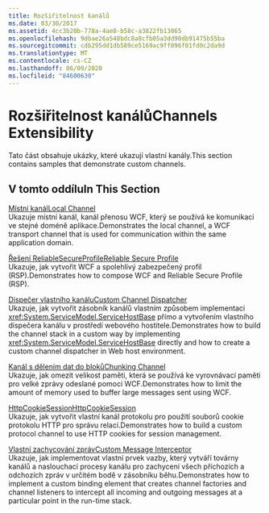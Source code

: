 ```yaml
---
title: Rozšiřitelnost kanálů
ms.date: 03/30/2017
ms.assetid: 4cc3b20b-778a-4ae8-b58c-a3822fb13065
ms.openlocfilehash: 9dbae26a548bdc8a8cfb05a3dd90db91475b55ba
ms.sourcegitcommit: cdb295dd1db589ce5169ac9ff096f01fd0c2da9d
ms.translationtype: MT
ms.contentlocale: cs-CZ
ms.lasthandoff: 06/09/2020
ms.locfileid: "84600630"
---
```

# <a name="channels-extensibility"></a><span data-ttu-id="d64b4-102">Rozšiřitelnost kanálů</span><span class="sxs-lookup"><span data-stu-id="d64b4-102">Channels Extensibility</span></span>
<span data-ttu-id="d64b4-103">Tato část obsahuje ukázky, které ukazují vlastní kanály.</span><span class="sxs-lookup"><span data-stu-id="d64b4-103">This section contains samples that demonstrate custom channels.</span></span>  
  
## <a name="in-this-section"></a><span data-ttu-id="d64b4-104">V tomto oddílu</span><span class="sxs-lookup"><span data-stu-id="d64b4-104">In This Section</span></span>  
 [<span data-ttu-id="d64b4-105">Místní kanál</span><span class="sxs-lookup"><span data-stu-id="d64b4-105">Local Channel</span></span>](local-channel.md)  
 <span data-ttu-id="d64b4-106">Ukazuje místní kanál, kanál přenosu WCF, který se používá ke komunikaci ve stejné doméně aplikace.</span><span class="sxs-lookup"><span data-stu-id="d64b4-106">Demonstrates the local channel, a WCF transport channel that is used for communication within the same application domain.</span></span>  
  
 [<span data-ttu-id="d64b4-107">Řešení ReliableSecureProfile</span><span class="sxs-lookup"><span data-stu-id="d64b4-107">Reliable Secure Profile</span></span>](reliable-secure-profile.md)  
 <span data-ttu-id="d64b4-108">Ukazuje, jak vytvořit WCF a spolehlivý zabezpečený profil (RSP).</span><span class="sxs-lookup"><span data-stu-id="d64b4-108">Demonstrates how to compose WCF and Reliable Secure Profile (RSP).</span></span>  
  
 [<span data-ttu-id="d64b4-109">Dispečer vlastního kanálu</span><span class="sxs-lookup"><span data-stu-id="d64b4-109">Custom Channel Dispatcher</span></span>](custom-channel-dispatcher.md)  
 <span data-ttu-id="d64b4-110">Ukazuje, jak vytvořit zásobník kanálů vlastním způsobem implementací <xref:System.ServiceModel.ServiceHostBase> přímo a vytvořením vlastního dispečera kanálu v prostředí webového hostitele.</span><span class="sxs-lookup"><span data-stu-id="d64b4-110">Demonstrates how to build the channel stack in a custom way by implementing <xref:System.ServiceModel.ServiceHostBase> directly and how to create a custom channel dispatcher in Web host environment.</span></span>  
  
 [<span data-ttu-id="d64b4-111">Kanál s dělením dat do bloků</span><span class="sxs-lookup"><span data-stu-id="d64b4-111">Chunking Channel</span></span>](chunking-channel.md)  
 <span data-ttu-id="d64b4-112">Ukazuje, jak omezit velikost paměti, která se používá ke vyrovnávací paměti pro velké zprávy odeslané pomocí WCF.</span><span class="sxs-lookup"><span data-stu-id="d64b4-112">Demonstrates how to limit the amount of memory used to buffer large messages sent using WCF.</span></span>
  
 [<span data-ttu-id="d64b4-113">HttpCookieSession</span><span class="sxs-lookup"><span data-stu-id="d64b4-113">HttpCookieSession</span></span>](httpcookiesession.md)  
 <span data-ttu-id="d64b4-114">Ukazuje, jak vytvořit vlastní kanál protokolu pro použití souborů cookie protokolu HTTP pro správu relací.</span><span class="sxs-lookup"><span data-stu-id="d64b4-114">Demonstrates how to build a custom protocol channel to use HTTP cookies for session management.</span></span>  
  
 [<span data-ttu-id="d64b4-115">Vlastní zachycování zpráv</span><span class="sxs-lookup"><span data-stu-id="d64b4-115">Custom Message Interceptor</span></span>](custom-message-interceptor.md)  
 <span data-ttu-id="d64b4-116">Ukazuje, jak implementovat vlastní prvek vazby, který vytváří továrny kanálů a naslouchací procesy kanálu pro zachycení všech příchozích a odchozích zpráv v určitém bodě v zásobníku běhu.</span><span class="sxs-lookup"><span data-stu-id="d64b4-116">Demonstrates how to implement a custom binding element that creates channel factories and channel listeners to intercept all incoming and outgoing messages at a particular point in the run-time stack.</span></span>
